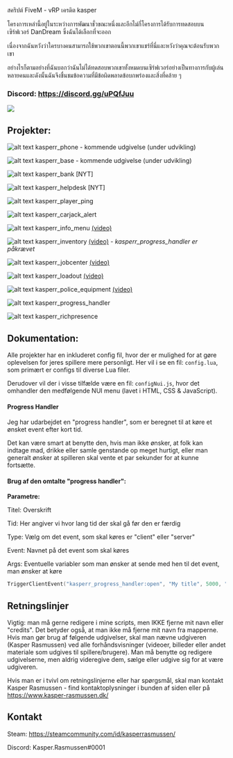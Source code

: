 สคริปต์ FiveM - vRP เครดิต kasper

 โครงการเหล่านี้อยู่ในระหว่างการพัฒนาชั่วขณะหนึ่งและอีกไม่กี่โครงการได้รับการทดสอบบนเซิร์ฟเวอร์ DanDream ซึ่งฉันได้เลือกที่จะออก

 เนื่องจากฉันหวังว่าใครบางคนสามารถใช้พวกเขาตอนนี้พวกเขาแชร์ที่นี่และหวังว่าคุณจะต้อนรับพวกเขา

 อย่างไรก็ตามอย่างที่ฉันบอกว่าฉันไม่ได้ทดสอบพวกเขาทั้งหมดบนเซิร์ฟเวอร์อย่างเป็นทางการกับผู้เล่นหลายคนและดังนั้นฉันจึงชื่นชมข้อความที่มีข้อผิดพลาดข้อบกพร่องและสิ่งที่คล้าย ๆ

### Discord: https://discord.gg/uPQfJuu

<a href="https://discord.gg/uPQfJuu"><img src="https://kasper-rasmussen.dk/assets/images/icons/discord_logo.png" /></a>

## Projekter:

![alt text](https://kasper-rasmussen.dk/assets/images/icons/info_16x16.png "Waiting") kasperr_phone - kommende udgivelse (under udvikling)

![alt text](https://kasper-rasmussen.dk/assets/images/icons/info_16x16.png "Waiting") kasperr_base - kommende udgivelse (under udvikling)

![alt text](https://kasper-rasmussen.dk/assets/images/icons/check_16x16.png "Completed") kasperr_bank [NYT]

![alt text](https://kasper-rasmussen.dk/assets/images/icons/check_16x16.png "Completed") kasperr_helpdesk [NYT]

![alt text](https://kasper-rasmussen.dk/assets/images/icons/check_16x16.png "Completed") kasperr_player_ping

![alt text](https://kasper-rasmussen.dk/assets/images/icons/check_16x16.png "Completed") kasperr_carjack_alert

![alt text](https://kasper-rasmussen.dk/assets/images/icons/check_16x16.png "Completed") kasperr_info_menu [(video)](https://youtu.be/wizzv1FT7Tk "Info menu - video")

![alt text](https://kasper-rasmussen.dk/assets/images/icons/check_16x16.png "Completed") kasperr_inventory [(video)](https://youtu.be/loLkBvHa110 "Inventory - video") *- kasperr_progress_handler er påkrævet*

![alt text](https://kasper-rasmussen.dk/assets/images/icons/check_16x16.png "Completed") kasperr_jobcenter [(video)](https://youtu.be/CjaqFxzWaTM "Jobcenter - video")

![alt text](https://kasper-rasmussen.dk/assets/images/icons/check_16x16.png "Completed") kasperr_loadout [(video)](https://youtu.be/iAjVkuo1j3A "Loadout - video")

![alt text](https://kasper-rasmussen.dk/assets/images/icons/check_16x16.png "Completed") kasperr_police_equipment [(video)](https://youtu.be/WORBnH0MDuA "Police equipment - video")

![alt text](https://kasper-rasmussen.dk/assets/images/icons/check_16x16.png "Completed") kasperr_progress_handler

![alt text](https://kasper-rasmussen.dk/assets/images/icons/check_16x16.png "Completed") kasperr_richpresence

## Dokumentation:

Alle projekter har en inkluderet config fil, hvor der er mulighed for at gøre oplevelsen for jeres spillere mere personligt. 
Her vil i se en fil: `config.lua`, som primært er configs til diverse Lua filer.

Derudover vil der i visse tilfælde være en fil: `configNui.js`, hvor det omhandler den medfølgende NUI menu (lavet i HTML, CSS & JavaScript).

#### Progress Handler
Jeg har udarbejdet en "progress handler", som er beregnet til at køre et ønsket event efter kort tid. 

Det kan være smart at benytte den, hvis man ikke ønsker, at folk kan indtage mad, drikke eller samle genstande op meget hurtigt, eller man generalt ønsker at spilleren skal vente et par sekunder for at kunne fortsætte.

#### Brug af den omtalte "progress handler":

**Parametre:**

Titel: Overskrift

Tid: Her angiver vi hvor lang tid der skal gå før den er færdig

Type: Vælg om det event, som skal køres er "client" eller "server"

Event: Navnet på det event som skal køres

Args: Eventuelle variabler som man ønsker at sende med hen til det event, man ønsker at køre

```lua
TriggerClientEvent("kasperr_progress_handler:open", "My title", 5000, "client", "event:name", {"random string"}) 
```

## Retningslinjer

Vigtig: man må gerne redigere i mine scripts, men IKKE fjerne mit navn eller "credits". Det betyder også, at man ikke må fjerne mit navn fra mapperne.
Hvis man gør brug af følgende udgivelser, skal man nævne udgiveren (Kasper Rasmussen) ved alle forhåndsvisninger (videoer, billeder eller andet materiale som udgives til spillere/brugere). 
Man må benytte og redigere udgivelserne, men aldrig videregive dem, sælge eller udgive sig for at være udgiveren.

Hvis man er i tvivl om retningslinjerne eller har spørgsmål, skal man kontakt Kasper Rasmussen - find kontaktoplysninger i bunden af siden eller på https://www.kasper-rasmussen.dk/

## Kontakt 

Steam: https://steamcommunity.com/id/kasperrasmussen/

Discord: Kasper.Rasmussen#0001
